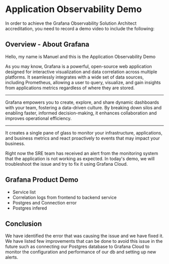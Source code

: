 # Application Observability Demo

In order to achieve the Grafana Observability Solution Architect accreditation, you need to record a demo video to include the following:

## Overview - About Grafana

Hello, my name is Manuel and this is the Application Observability Demo

As you may know, Grafana is a powerful, open-source web application designed for interactive visualization and data correlation across multiple platforms.
It seamlessly integrates with a wide set of data sources, including Prometheus, allowing a user to query, visualize, and gain insights from applications metrics regardless of where they are stored.

---

Grafana empowers you to create, explore, and share dynamic dashboards with your team, fostering a data-driven culture. By breaking down silos and enabling faster, informed decision-making, it enhances collaboration and improves operational efficiency.

---

It creates a single pane of glass to monitor your infrastructure, applications, and business metrics and react proactively to events that may impact your business.

Right now the SRE team has received an alert from the monitoring system that the application is not working as expected. In today's demo, we will troubleshoot the issue and try to fix it using Grafana Cloud.

## Grafana Product Demo

- Service list
- Correlation logs from frontend to backend service
- Postgres and Connection error
- Postgres infered

## Conclusion

We have identified the error that was causing the issue and we have fixed it.
We have listed few improvements that can be done to avoid this issue in the future
such as connecting our Postgres database to Grafana Cloud to monitor the configuration and performance of our db and setting up new alerts.
